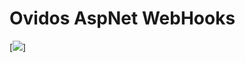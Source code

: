 # Ovidos AspNet WebHooks
[<img src="https://geek.visualstudio.com/_apis/public/build/definitions/0b35caf3-eb16-4d47-9350-ddcec43a82a1/32/badge"/>]

